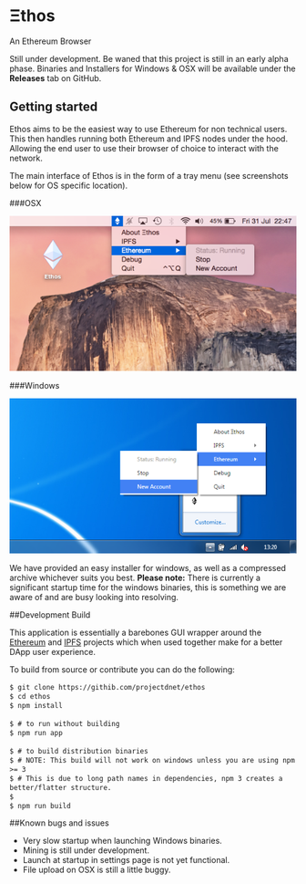 Ξthos
=====

An Ethereum Browser

Still under development. Be waned that this project is still in an early alpha phase.
Binaries and Installers for Windows & OSX will be available under the **Releases** tab on GitHub.

## Getting started

Ethos aims to be the easiest way to use Ethereum for non technical users. This then handles running both Ethereum and IPFS nodes under the hood. Allowing the end user to use their browser of choice to interact with the network.

The main interface of Ethos is in the form of a tray menu (see screenshots below for OS specific location).

###OSX

![OSX screenshot](/app/images/screenshots/osx.png?raw=true "OSX screenshot")


###Windows

![Windows screenshot](/app/images/screenshots/win.png?raw=true "Windows screenshot")

We have provided an easy installer for windows, as well as a compressed archive whichever suits you best.
**Please note:** There is currently a significant startup time for the windows binaries, this is something we are aware of and are busy looking into resolving.

##Development Build

This application is essentially a barebones GUI wrapper around the [Ethereum](http://ethereum.org) and [IPFS](http://ipfs.io) projects which when used together make for a better DApp user experience.

To build from source or contribute you can do the following:

    $ git clone https://githib.com/projectdnet/ethos
    $ cd ethos
    $ npm install

    $ # to run without building
    $ npm run app

    $ # to build distribution binaries
    $ # NOTE: This build will not work on windows unless you are using npm >= 3
    $ # This is due to long path names in dependencies, npm 3 creates a better/flatter structure.
    $
    $ npm run build


##Known bugs and issues

* Very slow startup when launching Windows binaries.
* Mining is still under development.
* Launch at startup in settings page is not yet functional.
* File upload on OSX is still a little buggy.


